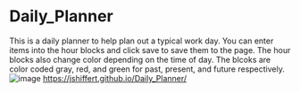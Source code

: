 # Daily_Planner
This is a daily planner to help plan out a typical work day. You can enter items into the hour blocks and click save to save them to the page. The hour blocks also change color depending on the time of day. The blcoks are color coded gray, red, and green for past, present, and future respectively.
![image](https://github.com/jshiffert/Daily_Planner/assets/130510457/8fa0202c-1c98-492f-8a1b-bca8ce41c3b4)
https://jshiffert.github.io/Daily_Planner/

